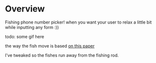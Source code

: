 # Overview

Fishing phone number picker! when you want your user to relax a little bit while inputting any form :))

todo: some gif here

the way the fish move is based [on this paper](https://vanhunteradams.com/Pico/Animal_Movement/Boids-algorithm.html#:~:text=Boids%20is%20an%20artificial%20life,very%20simple%20set%20of%20rules.)

I've tweaked so the fishes run away from the fishing rod.
